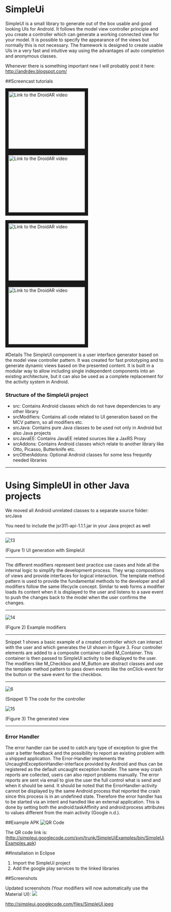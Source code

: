 SimpleUi
========

SimpleUI is a small library to generate out of the box usable and good looking UIs for Android. It follows the model view controller principle and you create a controller which can generate a working connected view for your model. It is possible to specify the appearance of the views but normally this is not necessary. The framework is designed to create usable UIs in a very fast and intuitive way using the advantages of auto completion and anonymous classes. 

Whenever there is something important new I will probably post it here: http://andrdev.blogspot.com/

##Screencast tutorials

<a href="http://www.youtube.com/watch?feature=player_embedded&v=PWwyYP0ck3Y
" target="_blank"><img src="http://img.youtube.com/vi/PWwyYP0ck3Y/0.jpg" 
alt="Link to the DroidAR video" width="240" height="180" border="10" /></a>
<a href="http://www.youtube.com/watch?feature=player_embedded&v=tMLi3OVEUCY
" target="_blank"><img src="http://img.youtube.com/vi/tMLi3OVEUCY/0.jpg" 
alt="Link to the DroidAR video" width="240" height="180" border="10" /></a>

<a href="http://www.youtube.com/watch?feature=player_embedded&v=hcZ8AHGL4Oc
" target="_blank"><img src="http://img.youtube.com/vi/hcZ8AHGL4Oc/0.jpg" 
alt="Link to the DroidAR video" width="240" height="180" border="10" /></a>
<a href="http://www.youtube.com/watch?feature=player_embedded&v=VEqCZdWmUnw
" target="_blank"><img src="http://img.youtube.com/vi/VEqCZdWmUnw/0.jpg" 
alt="Link to the DroidAR video" width="240" height="180" border="10" /></a>


#Details
The SimpleUI component is a user interface generator based on the model view controller pattern. It was created for fast prototyping and to generate dynamic views based on the presented content. It is built in a modular way to allow including single independent components into an existing architecture, but it can also be used as a complete replacement for the activity system in Android. 

### Structure of the SimpleUi project

- src: Contains Android classes which do not have dependencies to any other library
- srcModifiers: Contains all code related to UI generation based on the MCV pattern, so all modifiers etc.
- srcJava: Contains pure Java classes to be used not only in Android but also Java projects
- srcJavaEE: Contains JavaEE related sources like a JaxRS Proxy
- srcAddons: Contains Android classes which relate to another library like Otto, Picasso, Butterknife etc.
- srcOtherAddons: Optional Android classes for some less frequntly needed libraries


***

# Using SimpleUI in other Java projects
We moved all Android unrelated classes to a separate source folder: srcJava

You need to include the jsr311-api-1.1.1.jar in your Java project as well


***

 ![13](https://lh3.googleusercontent.com/-McqXOnZT8Ps/Uda8FJA-frI/AAAAAAAAXEU/sc8kyxsE9T0/w1082-h709-no/13.png)

(Figure 1)  UI generation with SimpleUI


***

The different modifiers represent best practice use cases and hide all the internal logic to simplify the development process. They wrap compositions of views and provide interfaces for logical interaction. The template method pattern is used to provide the fundamental methods to the developer and all modifiers follow the same lifecycle concept. Similar to web forms a modifier loads its content when it is displayed to the user and listens to a save event to push the changes back to the model when the user confirms the changes.

***

 ![14](https://lh3.googleusercontent.com/-PDVy9A-KPBE/Uda8Fhg7sII/AAAAAAAAXEY/37np33-BDxk/w1169-h605-no/14.png)

(Figure 2)	Example modifiers

***


Snippet 1 shows a basic example of a created controller which can interact with the user and which generates the UI shown in figure 3. Four controller elements are added to a composite container called M_Container. This container is then passed to SimpleUI activity to be displayed to the user. The modifiers like M_Checkbox and M_Button are abstract classes and use the template method pattern to pass down events like the onClick-event for the button or the save event for the checkbox.
 
***

![6](https://lh4.googleusercontent.com/-lV5X50L-oJY/U8ZERJjRhLI/AAAAAAAAmz8/iD--Fu80caU/s2048/2014-07-16%25252011_21_56-Java%252520-%252520SimpleUiExamples_src_de_rwth_StartExampleUi.java%252520-%252520Eclipse.png)

(Snippet 1)	The code for the controller

         
![15](https://lh5.googleusercontent.com/-DQKukfshyU8/U8ZE-uwAVKI/AAAAAAAAm0M/NVniMzUsLj8/s2048/2014-07-16%25252011_24_58-Clipboard01%252520-%252520IrfanView%252520%252528Zoom_%252520531%252520x%252520945%252529.png)

(Figure 3)	The generated view


***

### Error Handler

The error handler can be used to catch any type of exception to give the user a better feedback and the possibility to report an existing problem with a shipped application. The Error-Handler implements the UncaughtExceptionHandler-interface provided by Android and thus can be registered as the default uncaught exception handler. The same way crash reports are collected, users can also report problems manually. The error reports are sent via email to give the user the full control what is send and when it should be send.
It should be noted that the ErrorHandler-activity cannot be displayed by the same Android process that reported the crash since this process is in an undefined state. Therefore the error handler has to be started via an intent and handled like an external application. This is done by setting both the android:taskAffinity and android:process attributes to values different from the main activity (Google n.d.).


##Example APK
![](http://simpleui.googlecode.com/files/simpeUiExampleAPK.png "QR Code")

The QR code link is: (http://simpleui.googlecode.com/svn/trunk/SimpleUiExamples/bin/SimpleUiExamples.apk)

##Installation in Eclipse
1. Import the SimpleUi project
2. Add the google play services to the linked libraries

##Screenshots

Updated screenshots (Your modifiers will now automatically use the Material UI):
![](https://lh4.googleusercontent.com/-yXBpidCLw9E/VJhVEO5yxkI/AAAAAAAAt-8/gBViaczGf7w/w814-h757-no/simpleUiAndroidLvsPreL.png  "")

http://simpleui.googlecode.com/files/SimpleUI.jpeg
